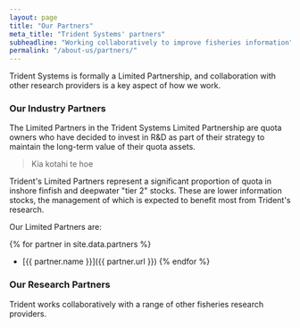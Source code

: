 ```yaml
---
layout: page
title: "Our Partners"
meta_title: "Trident Systems' partners"
subheadline: "Working collaboratively to improve fisheries information"
permalink: "/about-us/partners/"
---
```


Trident Systems is formally a Limited Partnership, and collaboration with other research providers is a key aspect of how we work.  

### Our Industry Partners

The Limited Partners in the Trident Systems Limited Partnership are quota owners who have decided to invest in R&D as part of their strategy to maintain the long-term value of their quota assets.

> Kia kotahi te hoe

Trident's Limited Partners represent a significant proportion of quota in inshore finfish and deepwater "tier 2" stocks.  These are lower information stocks, the management of which is expected to benefit most from Trident's research.

Our Limited Partners are:

{% for partner in site.data.partners %}
+ [{{ partner.name }}]({{ partner.url }})
{% endfor %}

### Our Research Partners

Trident works collaboratively with a range of other fisheries research providers.
